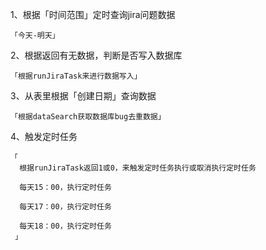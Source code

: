 1、根据「时间范围」定时查询jira问题数据
    
    「今天-明天」

2、根据返回有无数据，判断是否写入数据库
  
    「根据runJiraTask来进行数据写入」

3、从表里根据「创建日期」查询数据
     
    「根据dataSearch获取数据库bug去重数据」

4、触发定时任务
     
    「
      根据runJiraTask返回1或0，来触发定时任务执行或取消执行定时任务
      
      每天15：00，执行定时任务

      每天17：00，执行定时任务

      每天18：00，执行定时任务
     」